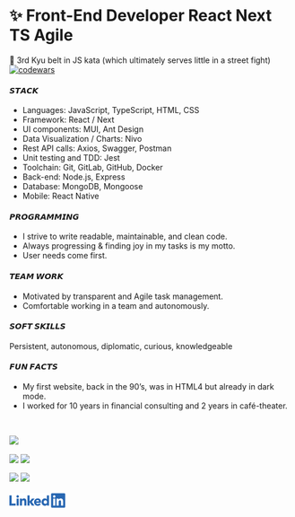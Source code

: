  # ✨ Front-End Developer React Next TS Agile  

🥋 3rd Kyu belt in JS kata (which ultimately serves little in a street fight) [![codewars](https://www.codewars.com/users/Maxime%20Verdy/badges/micro)](https://www.codewars.com/users/Maxime%20Verdy)  

#### 𝙎𝙏𝘼𝘾𝙆   
- Languages: JavaScript, TypeScript, HTML, CSS
- Framework: React / Next
- UI components: MUI, Ant Design
- Data Visualization / Charts: Nivo
- Rest API calls: Axios, Swagger, Postman
- Unit testing and TDD: Jest
- Toolchain: Git, GitLab, GitHub, Docker
- Back-end: Node.js, Express
- Database: MongoDB, Mongoose
- Mobile: React Native

#### 𝙋𝙍𝙊𝙂𝙍𝘼𝙈𝙈𝙄𝙉𝙂   
- I strive to write readable, maintainable, and clean code.
- Always progressing & finding joy in my tasks is my motto.
- User needs come first.  

#### 𝙏𝙀𝘼𝙈 𝙒𝙊𝙍𝙆     
- Motivated by transparent and Agile task management.
- Comfortable working in a team and autonomously.

#### 𝙎𝙊𝙁𝙏 𝙎𝙆𝙄𝙇𝙇𝙎  
Persistent, autonomous, diplomatic, curious, knowledgeable

#### 𝙁𝙐𝙉 𝙁𝘼𝘾𝙏𝙎  
- My first website, back in the 90’s, was in HTML4 but already in dark mode.
- I worked for 10 years in financial consulting and 2 years in café-theater.
<br/>


![](https://github-profile-summary-cards.vercel.app/api/cards/profile-details?username=MaximeVerdy&theme=nord_bright)

![](https://github-profile-summary-cards.vercel.app/api/cards/repos-per-language?username=MaximeVerdy&theme=nord_bright)    ![](https://github-profile-summary-cards.vercel.app/api/cards/most-commit-language?username=MaximeVerdy&theme=nord_bright)

![](https://github-profile-summary-cards.vercel.app/api/cards/stats?username=MaximeVerdy&theme=nord_bright) ![](https://github-profile-summary-cards.vercel.app/api/cards/productive-time?username=MaximeVerdy&theme=nord_bright)
<br/>
<br/>
<a href="https://www.linkedin.com/in/maximeverdy/">
<img src="Linkedin-logo.png" width="100" alt="badge LinkedIn">
</a>
